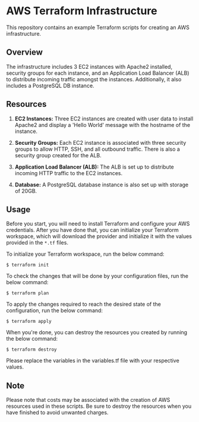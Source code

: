 # AWS Terraform Infrastructure

This repository contains an example Terraform scripts for creating an AWS infrastructure.

## Overview

The infrastructure includes 3 EC2 instances with Apache2 installed, security groups for each instance, and an Application Load Balancer (ALB) to distribute incoming traffic amongst the instances. Additionally, it also includes a PostgreSQL DB instance.

## Resources

1. **EC2 Instances:** Three EC2 instances are created with user data to install Apache2 and display a 'Hello World' message with the hostname of the instance. 

2. **Security Groups:** Each EC2 instance is associated with three security groups to allow HTTP, SSH, and all outbound traffic. There is also a security group created for the ALB.

3. **Application Load Balancer (ALB):** The ALB is set up to distribute incoming HTTP traffic to the EC2 instances.

4. **Database:** A PostgreSQL database instance is also set up with storage of 20GB.

## Usage

Before you start, you will need to install Terraform and configure your AWS credentials. After you have done that, you can initialize your Terraform workspace, which will download the provider and initialize it with the values provided in the `*.tf` files.

To initialize your Terraform workspace, run the below command:

```shell
$ terraform init
```
To check the changes that will be done by your configuration files, run the below command:

```shell
$ terraform plan
```

To apply the changes required to reach the desired state of the configuration, run the below command:

```shell
$ terraform apply
```

When you're done, you can destroy the resources you created by running the below command:

```shell
$ terraform destroy
```

Please replace the variables in the variables.tf file with your respective values.

## Note

Please note that costs may be associated with the creation of AWS resources used in these scripts. Be sure to destroy the resources when you have finished to avoid unwanted charges.
